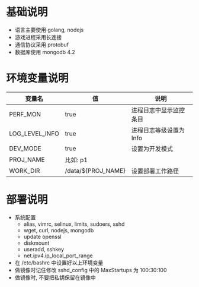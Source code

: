 # 基础说明

* 语言主要使用 golang, nodejs
* 游戏进程采用长连接
* 通信协议采用 protobuf
* 数据库使用 mongodb 4.2

# 环境变量说明

变量名        |值                 |说明
---           |---               |---
PERF_MON      |true              |进程日志中显示监控条目
LOG_LEVEL_INFO|true              |进程日志等级设置为Info
DEV_MODE      |true              |设置为开发模式
PROJ_NAME     |比如: p1          |
WORK_DIR      |/data/${PROJ_NAME}|设置部署工作路径

# 部署说明

* 系统配置
    - alias, vimrc, selinux, limits, sudoers, sshd
    - wget, curl, nodejs, mongodb
    - update openssl
    - diskmount
    - useradd, sshkey
    - net.ipv4.ip_local_port_range
* 在 /etc/bashrc 中设置好以上环境变量
* 做镜像时记住修改 sshd_config 中的 MaxStartups 为 100:30:100
* 做镜像时, 不要把私钥保留在镜像中
